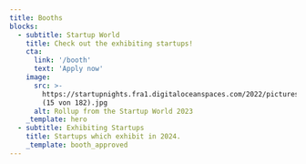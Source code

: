 ```yaml
---
title: Booths
blocks:
  - subtitle: Startup World
    title: Check out the exhibiting startups!
    cta:
      link: '/booth'
      text: 'Apply now'
    image:
      src: >-
        https://startupnights.fra1.digitaloceanspaces.com/2022/pictures/day-2-jessica-baumgartner-noemi-aeschimann/17_Impressionen_Startup_World_Diverses/041122_StartupNights_Tag2_
        (15 von 182).jpg
      alt: Rollup from the Startup World 2023
    _template: hero
  - subtitle: Exhibiting Startups
    title: Startups which exhibit in 2024.
    _template: booth_approved
---
```


